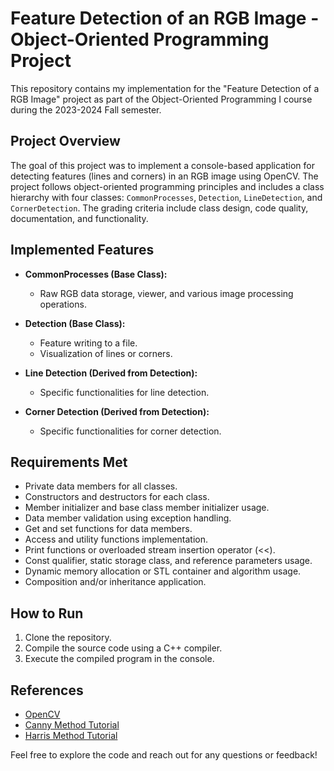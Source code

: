 # Feature Detection of an RGB Image - Object-Oriented Programming Project

This repository contains my implementation for the "Feature Detection of a RGB Image" project as part of the Object-Oriented Programming I course during the 2023-2024 Fall semester.

## Project Overview

The goal of this project was to implement a console-based application for detecting features (lines and corners) in an RGB image using OpenCV. The project follows object-oriented programming principles and includes a class hierarchy with four classes: `CommonProcesses`, `Detection`, `LineDetection`, and `CornerDetection`. The grading criteria include class design, code quality, documentation, and functionality.

## Implemented Features

- **CommonProcesses (Base Class):**
  - Raw RGB data storage, viewer, and various image processing operations.
  
- **Detection (Base Class):**
  - Feature writing to a file.
  - Visualization of lines or corners.
  
- **Line Detection (Derived from Detection):**
  - Specific functionalities for line detection.
  
- **Corner Detection (Derived from Detection):**
  - Specific functionalities for corner detection.

## Requirements Met

- Private data members for all classes.
- Constructors and destructors for each class.
- Member initializer and base class member initializer usage.
- Data member validation using exception handling.
- Get and set functions for data members.
- Access and utility functions implementation.
- Print functions or overloaded stream insertion operator (<<).
- Const qualifier, static storage class, and reference parameters usage.
- Dynamic memory allocation or STL container and algorithm usage.
- Composition and/or inheritance application.


## How to Run

1. Clone the repository.
2. Compile the source code using a C++ compiler.
3. Execute the compiled program in the console.



## References

- [OpenCV](https://opencv.org/)
- [Canny Method Tutorial](https://docs.opencv.org/4.x/da/d5c/tutorial_canny_detector.html)
- [Harris Method Tutorial](https://docs.opencv.org/4.x/d4/d7d/tutorial_harris_detector.html)

Feel free to explore the code and reach out for any questions or feedback!
